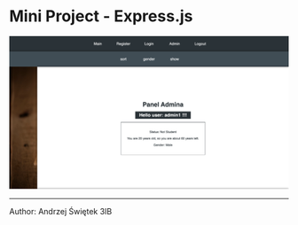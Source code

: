# Mini Project - Express.js

<img src="static/images/doc.png" alt="docs"/>

___
Author: Andrzej Świętek 3IB